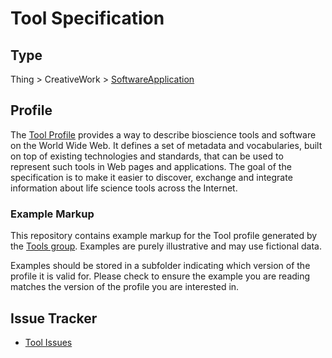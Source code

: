 # Tool Specification

## Type

Thing > CreativeWork > [SoftwareApplication](https://schema.org/SoftwareApplication)

## Profile
The [Tool Profile](https://bioschemas.org/profiles/Tool) provides a way to describe bioscience tools and software on the World Wide Web. It defines a set of metadata and vocabularies, built on top of existing technologies and standards, that can be used to represent such tools in Web pages and applications. The goal of the specification is to make it easier to discover, exchange and integrate information about life science tools across the Internet.

### Example Markup

This repository contains example markup for the Tool profile generated by the [Tools group](https://bioschemas.org/groups/Tools/). Examples are purely illustrative and may use fictional data. 

Examples should be stored in a subfolder indicating which version of the profile it is valid for. Please check to ensure the example you are reading matches the version of the profile you are interested in.

## Issue Tracker
- [Tool Issues](https://github.com/BioSchemas/bioschemas/labels/type%3A%20Tool)

